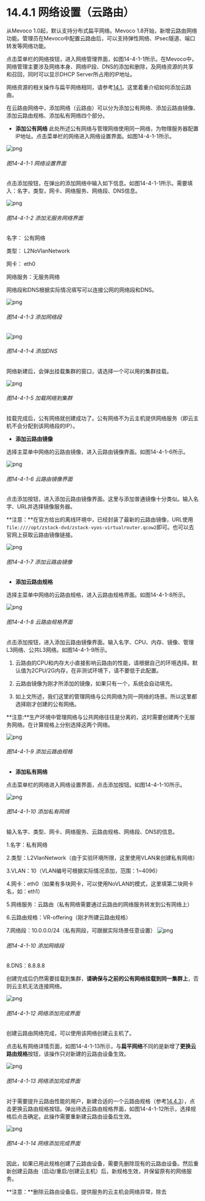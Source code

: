 # 14.4.1 网络设置（云路由）
从Mevoco 1.0起，默认支持分布式扁平网络。Mevoco 1.8开始，新增云路由网络功能。管理员在Mevoco中配置云路由后，可以支持弹性网络、IPsec隧道、端口转发等网络功能。

点击菜单栏的网络按钮，进入网络管理界面，如图14-4-1-1所示。在Mevoco中，网络管理主要涉及网络本身、网络IP段、DNS的添加和删除，及网络资源的共享和召回，同时可以显示DHCP Server所占用的IP地址。

网络资源的相关操作与扁平网络相同，请参考[14.1](/Network/network-setting.md)。这里着重介绍如何添加云路由。

在云路由网络中，添加网络（云路由）可以分为添加公有网络、添加云路由镜像、添加云路由规格、添加私有网络四个部分。

* **添加公有网络**
此处所述公有网络与管理网络使用同一网络，为物理服务器配置IP地址。点击菜单栏的网络进入网络设置界面。如图14-4-1-1所示。

![png](../images/14-4-1-1.png "图14-4-1-1 网络设置界面")
###### 图14-4-1-1 网络设置界面

点击添加按钮，在弹出的添加网络中输入如下信息。如图14-4-1-1所示。需要填入：名字，类型，网卡、网络服务、网络段、DNS信息。

![png](../images/14-4-1-2.png "图14-4-1-2 添加无服务网络界面")

###### 图14-4-1-2 添加无服务网络界面

名字： 公有网络

类型： L2NoVlanNetwork

网卡： eth0

网络服务：无服务网络

网络段和DNS根据实际情况填写可以连接公网的网络段和DNS。

![png](../images/14-4-1-3.png "图14-4-1-3 添加网络段")
###### 图14-4-1-3 添加网络段

 ![png](../images/14-4-1-4.png "图14-4-1-4 添加DNS")

###### 图14-4-1-4 添加DNS


网络新建后，会弹出挂载集群的窗口，请选择一个可以用的集群挂载。

 ![png](../images/14-4-1-5.png "图14-4-1-4 加载网络到集群")
###### 图14-4-1-5 加载网络到集群

挂载完成后，公有网络就创建成功了。公有网络不为云主机提供网络服务（即云主机不会分配到该网络段的IP）。

* **添加云路由镜像**

选择主菜单中网络的云路由镜像，进入云路由镜像界面。如图14-4-1-6所示。

 ![png](../images/14-4-1-6.png "图14-4-1-6 云路由镜像界面")
###### 图14-4-1-6 云路由镜像界面

点击添加按钮，进入添加云路由镜像界面。这里与添加普通镜像十分类似。输入名字、URL并选择镜像服务器。

**注意：**在官方给出的离线环境中，已经封装了最新的云路由镜像，URL使用`file:////opt/zstack-dvd/zstack-vyos-virtualrouter.qcow2`即可。也可以去官网上获取云路由镜像链接。

![png](../images/14-4-1-7.png "图14-4-1-7 添加云路由镜像")
###### 图14-4-1-7 添加云路由镜像

* **添加云路由规格**

选择主菜单中网络的云路由规格，进入云路由规格界面。如图14-4-1-8所示。

![png](../images/14-4-1-8.png "图14-4-1-8 云路由规格界面")
###### 图14-4-1-8 云路由规格界面

点击添加按钮，进入添加云路由镜像界面。输入名字、CPU、内存、镜像、管理L3网络、公共L3网络。如图14-4-1-9所示。

1. 云路由的CPU和内存大小直接影响云路由的性能，请根据自己的环境选择。默认值为2CPU/2G内存，在非测试环境下，请不要低于此配置。

2. 云路由镜像为刚才所添加的镜像，如果只有一个，系统会自动填充。

3. 如上文所述，我们这里的管理网络与公共网络为同一网络的场景。所以这里都选择刚才创建的公有网络。

**注意:**生产环境中管理网络与公共网络往往是分离的，这时需要创建两个无服务网络。在计算规格上分别选择这两个网络。

![png](../images/14-4-1-9.png "图14-4-1-9 添加云路由规格")

###### 图14-4-1-9 添加云路由规格

* **添加私有网络**

点击菜单栏的网络进入网络设置界面，点击添加按钮。如图14-4-1-10所示。

![png](../images/14-4-1-10.png "图14-4-1-10 添加私有")
###### 图14-4-1-10 添加私有网络

输入名字、类型、网卡、网络服务、云路由规格、网络段、DNS的信息。

1.名字：私有网络

2.类型：L2VlanNetwork（由于实验环境所限，这里使用VLAN来创建私有网络）

3.VLAN：10（VLAN编号可根据实际情况添加，范围：1~4096）

4.网卡：eth0（如果有多块网卡，可以使用NoVLAN的模式，这里填第二块网卡名，如：eth1）

5.网络服务：云路由（私有网络需要通过云路由的网络服务转发到公有网络上）

6.云路由规格：VR-offering（刚才所建云路由规格）

7.网络段：10.0.0.0/24（私有网段，可跟据实际场景任意设置）
![png](../images/14-4-1-11.png "图14-4-1-10 添加网络段")

###### 图14-4-1-10 添加网络段

8.DNS：8.8.8.8

创建完成后仍然需要挂载到集群，**请确保与之前的公有网络挂载到同一集群上**，否则云主机无法连接网络。

![png](../images/14-4-1-12.png "图14-4-1-12 网络添加完成界面")
###### 图14-4-1-12 网络添加完成界面

创建云路由网络完成，可以使用该网络创建云主机了。

点击私有网络详情页面，如图14-4-1-13所示，与**扁平网络**不同的是新增了**更换云路由规格**按钮，该操作只对新建的云路由设备生效。

![png](../images/14-4-1-13.png "图14-4-1-13 网络添加完成界面")
###### 图14-4-1-13 网络添加完成界面

对于需要提升云路由性能的用户，新建合适的一个云路由规格（参考[14.4.3](/Network/VR-offering.md)），点击更换云路由规格按钮。弹出待选云路由规格界面，如图14-4-1-12所示，选择规格后点击确定。此操作需要重新建云路由设备后生效。

![png](../images/14-4-1-14.png "图14-4-1-12 网络添加完成界面")
###### 图14-4-1-14 网络添加完成界面

因此，如果已用此规格创建了云路由设备，需要先删除现有的云路由设备。然后重新创建云路由（启动/重启/创建云主机）后，新规格生效，并保留原有的网络服务。

**注意：**删除云路由设备后，提供服务的云主机会网络异常，除去
